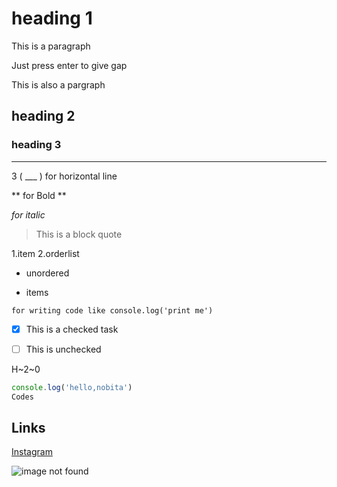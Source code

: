 # heading 1

This is a paragraph

Just press enter to give gap

This is also a pargraph



## heading 2
### heading 3

___

3 ( ___ ) for horizontal line

** for Bold **

*for italic*

>This is a block quote

 1.item
 2.orderlist

 - unordered

- items

`for writing code like console.log('print me')`



-[x] This is a checked task

-[ ] This is unchecked

H~2~0











```javascript
console.log('hello,nobita')
Codes
```
## Links

[Instagram](https://instagram.com)

![image not found](https://assets.entrepreneur.com/content/3x2/2000/20150312184504-cool-awesome.jpeg?format=pjeg&auto=webp&crop=16:9&width=675&height=380)